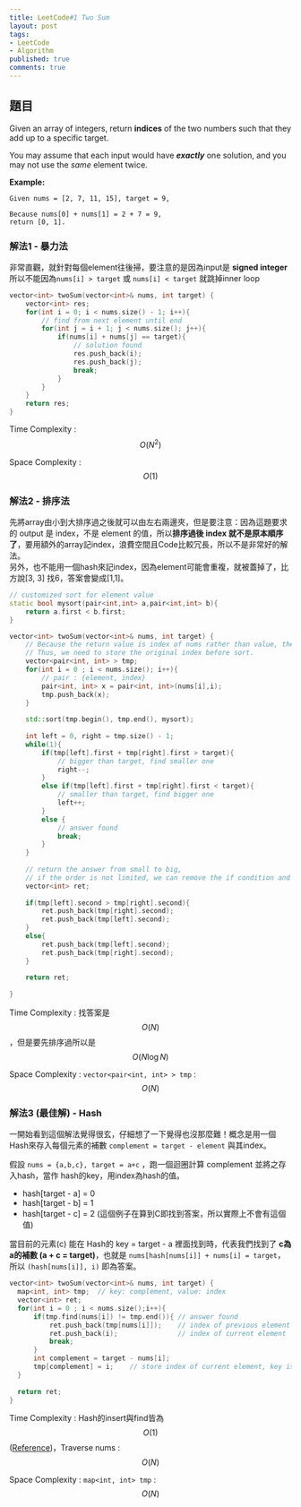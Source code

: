 ```yaml
---
title: LeetCode#1 Two Sum
layout: post
tags:
- LeetCode
- Algorithm
published: true
comments: true
---
```


## 題目
Given an array of integers, return  **indices**  of the two numbers such that they add up to a specific target.

You may assume that each input would have  **_exactly_**  one solution, and you may not use the  _same_  element twice.

**Example:**
```
Given nums = [2, 7, 11, 15], target = 9,

Because nums[0] + nums[1] = 2 + 7 = 9,
return [0, 1].
```

### 解法1 - 暴力法

非常直觀，就針對每個element往後掃，要注意的是因為input是 **signed integer** 所以不能因為``nums[i] > target`` 或 ``nums[i] < target`` 就跳掉inner loop

```cpp
vector<int> twoSum(vector<int>& nums, int target) {
    vector<int> res;
    for(int i = 0; i < nums.size() - 1; i++){
        // find from next element until end
        for(int j = i + 1; j < nums.size(); j++){
            if(nums[i] + nums[j] == target){
                // solution found
                res.push_back(i);
                res.push_back(j);
                break;
            }
        }
    }
    return res;
}
```
Time Complexity : $${O(N^2)}$$

Space Complexity : $${O(1)}$$

### 解法2 - 排序法

先將array由小到大排序過之後就可以由左右兩邊夾，但是要注意：因為這題要求的 output 是 index，不是 element 的值，所以**排序過後 index 就不是原本順序了**，要用額外的array記index，浪費空間且Code比較冗長，所以不是非常好的解法。<br>
另外，也不能用一個hash來記index，因為element可能會重複，就被蓋掉了，比方說[3, 3] 找6，答案會變成[1,1]。
 
```cpp
// customized sort for element value
static bool mysort(pair<int,int> a,pair<int,int> b){
    return a.first < b.first;
}

vector<int> twoSum(vector<int>& nums, int target) {
    // Because the return value is index of nums rather than value, the nums will be out of order after sort.
    // Thus, we need to store the original index before sort.
    vector<pair<int, int> > tmp;
    for(int i = 0 ; i < nums.size(); i++){
        // pair : {element, index}
        pair<int, int> x = pair<int, int>(nums[i],i);
        tmp.push_back(x);
    }
    
    std::sort(tmp.begin(), tmp.end(), mysort);
    
    int left = 0, right = tmp.size() - 1;
    while(1){
        if(tmp[left].first + tmp[right].first > target){
            // bigger than target, find smaller one
            right--;
        }
        else if(tmp[left].first + tmp[right].first < target){
            // smaller than target, find bigger one
            left++;
        }
        else {
            // answer found
            break;   
        }
    }
    
    // return the answer from small to big,
    // if the order is not limited, we can remove the if condition and keep arbitrary one
    vector<int> ret;
    
    if(tmp[left].second > tmp[right].second){
        ret.push_back(tmp[right].second);
        ret.push_back(tmp[left].second);
    }
    else{
        ret.push_back(tmp[left].second);
        ret.push_back(tmp[right].second);
    }
    
    return ret;
    
}
```

Time Complexity : 找答案是 $${O(N)}$$，但是要先排序過所以是 $${O(N\log{}N)}$$

Space Complexity :  `vector<pair<int, int> > tmp` : $${O(N)}$$

### 解法3 (最佳解) - Hash

一開始看到這個解法覺得很玄，仔細想了一下覺得也沒那麼難！概念是用一個Hash來存入每個元素的補數  `complement = target - element` 與其index。

假設 `nums = {a,b,c}, target = a+c` ，跑一個迴圈計算 complement 並將之存入hash，當作 hash的key，用index為hash的值。

* hash[target - a] = 0
* hash[target - b] = 1
* hash[target - c] = 2 (這個例子在算到C即找到答案，所以實際上不會有這個值)

當目前的元素(c) 能在 Hash的 key = target - a 裡面找到時，代表我們找到了 **c為a的補數 (a + c = target)**，也就是 `nums[hash[nums[i]] + nums[i] = target`，所以 `(hash[nums[i]], i)` 即為答案。


```cpp
vector<int> twoSum(vector<int>& nums, int target) {
  map<int, int> tmp;  // key: complement, value: index
  vector<int> ret;
  for(int i = 0 ; i < nums.size();i++){
      if(tmp.find(nums[i]) != tmp.end()){ // answer found
          ret.push_back(tmp[nums[i]]);    // index of previous element which complement equal to nums[i]
          ret.push_back(i);               // index of current element
          break;
      }
      int complement = target - nums[i];
      tmp[complement] = i;    // store index of current element, key is used for finding the complement
  }
  
  return ret;
}
```


Time Complexity : Hash的insert與find皆為 $${O(1)}$$ ([Reference](http://javabypatel.blogspot.com/2015/10/time-complexity-of-hashmap-get-and-put-operation.html))，Traverse nums : $${O(N)}$$

Space Complexity : `map<int, int> tmp` : $${O(N)}$$